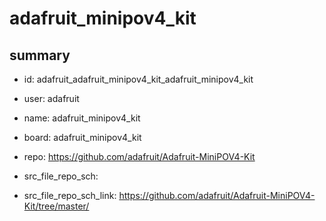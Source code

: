 # adafruit_minipov4_kit
 
## summary 
* id: adafruit_adafruit_minipov4_kit_adafruit_minipov4_kit
* user: adafruit
* name: adafruit_minipov4_kit
* board: adafruit_minipov4_kit
* repo: https://github.com/adafruit/Adafruit-MiniPOV4-Kit



* src_file_repo_sch: 
* src_file_repo_sch_link: https://github.com/adafruit/Adafruit-MiniPOV4-Kit/tree/master/






